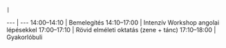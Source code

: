     |
--- | ---
14:00–14:10 | Bemelegítés
14:10–17:00 | Intenzív Workshop angolai lépésekkel
17:00–17:10 | Rövid elméleti oktatás (zene + tánc)
17:10–18:00 | Gyakorlóbuli
